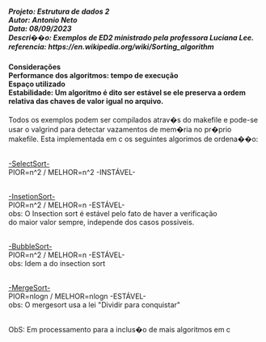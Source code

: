 <h5>Projeto: Estrutura de dados 2</br>
Autor: Antonio Neto</br>
Data: 08/09/2023</br>
Descri��o: Exemplos de ED2 ministrado pela professora Luciana Lee.</br>
referencia: https://en.wikipedia.org/wiki/Sorting_algorithm</h5>

<h4>Considerações</br> 
Performance dos algoritmos: tempo de execução</br>
Espaço utilizado</br>
Estabilidade: Um algoritmo é dito ser estável se ele preserva a ordem relativa das chaves de valor igual no arquivo.</br></h4>

Todos os exemplos podem ser compilados atrav�s do makefile e pode-se 
usar o valgrind para detectar vazamentos de mem�ria no pr�prio makefile.
Esta implementada em c os seguintes algorimos de ordena��o:</br></br>

<a href="https://en.wikipedia.org/wiki/File:Selection-Sort-Animation.gif">-SelectSort-</a></br>
PIOR=n^2 / MELHOR=n^2 -INSTÁVEL-</br></br>

<a href="https://en.wikipedia.org/wiki/File:Insertion-sort-example-300px.gif">-InsetionSort-</a></br> 
PIOR=n^2 / MELHOR=n -ESTÁVEL-</br>
obs: O Insection sort é estável pelo fato de haver a verificação</br>
do maior valor sempre, independe dos casos possiveis.</br></br>

<a href="https://en.wikipedia.org/wiki/File:Bubble-sort-example-300px.gif">-BubbleSort-</a></br> 
PIOR=n^2 / MELHOR=n -ESTÁVEL-</br>
obs: Idem a do insection sort</br></br>
	
<a href="https://en.wikipedia.org/wiki/File:Merge_sort_algorithm_diagram.svg">-MergeSort-</a></br>
PIOR=nlogn / MELHOR=nlogn -ESTÁVEL-</br>
obs: O mergesort usa a lei "Dividir para conquistar"</br></br>

ObS: Em processamento para a inclus�o de mais algoritmos em c